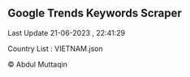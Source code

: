 

## Google Trends Keywords Scraper 
 
Last Update 21-06-2023 , 22:41:29

Country List :
VIETNAM.json



© Abdul Muttaqin 
